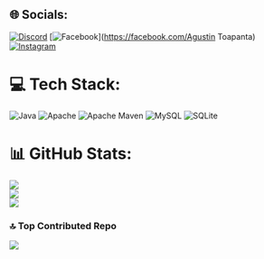
## 🌐 Socials:
[![Discord](https://img.shields.io/badge/Discord-%237289DA.svg?logo=discord&logoColor=white)](https://discord.gg/agus6846) [![Facebook](https://img.shields.io/badge/Facebook-%231877F2.svg?logo=Facebook&logoColor=white)](https://facebook.com/Agustin Toapanta) [![Instagram](https://img.shields.io/badge/Instagram-%23E4405F.svg?logo=Instagram&logoColor=white)](https://instagram.com/agus_181011) 

# 💻 Tech Stack:
![Java](https://img.shields.io/badge/java-%23ED8B00.svg?style=for-the-badge&logo=openjdk&logoColor=white) ![Apache](https://img.shields.io/badge/apache-%23D42029.svg?style=for-the-badge&logo=apache&logoColor=white) ![Apache Maven](https://img.shields.io/badge/Apache%20Maven-C71A36?style=for-the-badge&logo=Apache%20Maven&logoColor=white) ![MySQL](https://img.shields.io/badge/mysql-4479A1.svg?style=for-the-badge&logo=mysql&logoColor=white) ![SQLite](https://img.shields.io/badge/sqlite-%2307405e.svg?style=for-the-badge&logo=sqlite&logoColor=white)
# 📊 GitHub Stats:
![](https://github-readme-stats.vercel.app/api?username=Agustin199811&theme=dark&hide_border=false&include_all_commits=false&count_private=false)<br/>
![](https://github-readme-streak-stats.herokuapp.com/?user=Agustin199811&theme=dark&hide_border=false)<br/>
![](https://github-readme-stats.vercel.app/api/top-langs/?username=Agustin199811&theme=dark&hide_border=false&include_all_commits=false&count_private=false&layout=compact)

### 🔝 Top Contributed Repo
![](https://github-contributor-stats.vercel.app/api?username=Agustin199811&limit=5&theme=dark&combine_all_yearly_contributions=true)

<!-- Proudly created with GPRM ( https://gprm.itsvg.in ) -->
